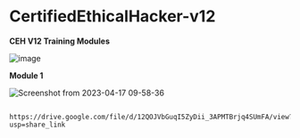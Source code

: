 # CertifiedEthicalHacker-v12

<b>CEH V12 Training Modules</b>


![image](https://user-images.githubusercontent.com/120317751/232377677-5a3cd1dc-9c48-4e37-9354-34f2c8a182fc.png)

<B>Module 1</b>


![Screenshot from 2023-04-17 09-58-36](https://user-images.githubusercontent.com/120317751/232378365-28abb4dc-b49c-4042-a1c4-c4c6b83d4a81.png)

         https://drive.google.com/file/d/12QOJVbGuqI5ZyDii_3APMTBrjq4SUmFA/view?usp=share_link
